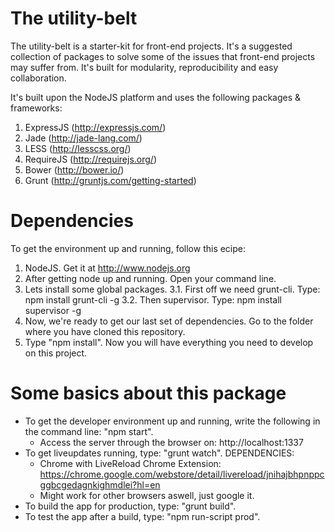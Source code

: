 The utility-belt
============

The utility-belt is a starter-kit for front-end projects. It's a suggested collection of packages to solve some of the issues that front-end projects may suffer from. It's built for modularity, reproducibility and easy collaboration.

It's built upon the NodeJS platform and uses the following packages & frameworks:

1. ExpressJS (http://expressjs.com/)
2. Jade (http://jade-lang.com/)
3. LESS (http://lesscss.org/)
4. RequireJS (http://requirejs.org/)
5. Bower (http://bower.io/)
6. Grunt (http://gruntjs.com/getting-started)

Dependencies
============

To get the environment up and running, follow this ecipe:

  1. NodeJS. Get it at http://www.nodejs.org
  2. After getting node up and running. Open your command line.
  3. Lets install some global packages.
  3.1. First off we need grunt-cli. Type: npm install grunt-cli -g
  3.2. Then supervisor. Type: npm install supervisor -g
  4. Now, we're ready to get our last set of dependencies. Go to the folder where you have cloned this repository.
  4. Type "npm install". Now you will have everything you need to develop on this project.

Some basics about this package
============
- To get the developer environment up and running, write the following in the command line: "npm start".
  - Access the server through the browser on: http://localhost:1337
- To get liveupdates running, type: "grunt watch".
  DEPENDENCIES:
  - Chrome with LiveReload Chrome Extension: https://chrome.google.com/webstore/detail/livereload/jnihajbhpnppcggbcgedagnkighmdlei?hl=en
  - Might work for other browsers aswell, just google it.
- To build the app for production, type: "grunt build".
- To test the app after a build, type: "npm run-script prod".
